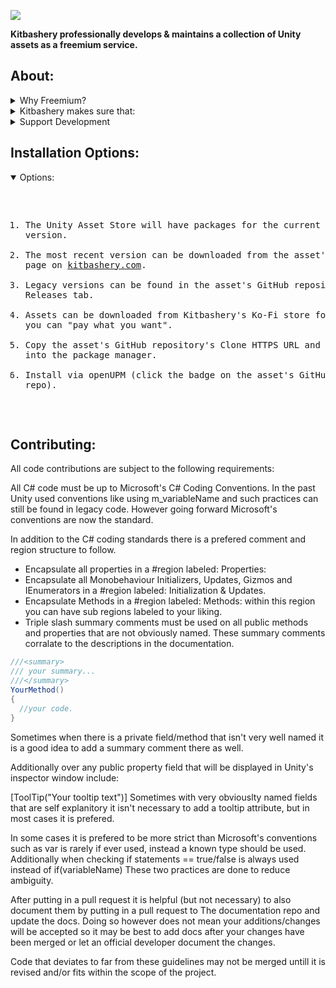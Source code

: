 ![](https://kitbashery.com/assets/images/kitbashery-github-banner.jpg)

<b>Kitbashery professionally develops & maintains a collection of Unity assets as a freemium service.</b>

## About:
<details>
<summary>Why Freemium?</summary>
<pre>
<p>
<b>After years of working in Unity with thousands of dollars invested
in the Unity Asset Store both as a publisher and consumer I found that:</b>
</p>

* It is unsustainable for most asset publishers to offer unlimited free suport and feature updates for life.
* The consumer could receive a broken, unsupported or close source asset no matter the inital price tag.
* Paid upgrades split the user base and don't have a "try before you buy" option.
* Updates to assets could take weeks to months for the asset store's review process to complete.
</pre>
</details>

<details>
<summary>Kitbashery makes sure that:</summary>
<pre>

* Assets are free of an initial charge. No more paying for expensive broken assets you can't refund.
* If you like the asset then you can tip or pay what you want later.
* Assets & documentation are open-source and can be maintained in case the main developer suddenly kicks the bucket.
* Long term maintenance and support funded via a crowdfunding subscription model.
* Feature requests/new assets are developed on a per commission basis (or added by the community).
* The latest version is always available to download.
</pre>
</details>

<details>
<summary>Support Development</summary>
<pre>

Kitbashery offers membership plans for priority support, feature requests and commissions on Ko-Fi:
[![ko-fi](https://ko-fi.com/img/githubbutton_sm.svg)](https://ko-fi.com/S6S8EKDY5)
</pre>
</details>

## Installation Options:
<details open>
<summary>Options:</summary>
<pre>

1. The Unity Asset Store will have packages for the current Unity LTS version.
2. The most recent version can be downloaded from the asset's product page on <a href="https://kitbashery.com/">kitbashery.com</a>.
3. Legacy versions can be found in the asset's GitHub repository's Releases tab.
4. Assets can be downloaded from Kitbashery's Ko-Fi store for free or you can "pay what you want".
5. Copy the asset's GitHub repository's Clone HTTPS URL and paste it into the package manager.
6. Install via openUPM (click the badge on the asset's GitHub repo).
</pre>
</details>

## Contributing:
<p>
All code contributions are subject to the following requirements:

All C# code must be up to Microsoft's C# Coding Conventions. In the past Unity used conventions like using m_variableName and such practices can still be found in legacy code. However going forward Microsoft's conventions are now the standard.

In addition to the C# coding standards there is a prefered comment and region structure to follow.

* Encapsulate all properties in a #region labeled: Properties:
* Encapsulate all Monobehaviour Initializers, Updates, Gizmos and IEnumerators in a #region labeled: Initialization & Updates.
* Encapsulate Methods in a #region labeled: Methods: within this region you can have sub regions labeled to your liking.
* Triple slash summary comments must be used on all public methods and properties that are not obviously named. These summary comments corralate to the descriptions in the documentation.

```csharp
///<summary>
/// your summary...
///</summary>
YourMethod()
{
  //your code.
}
```
Sometimes when there is a private field/method that isn't very well named it is a good idea to add a summary comment there as well.

Additionally over any public property field that will be displayed in Unity's inspector window include:

[ToolTip("Your tooltip text")]
Sometimes with very obviouslty named fields that are self explanitory it isn't necessary to add a tooltip attribute, but in most cases it is prefered.

In some cases it is prefered to be more strict than Microsoft's conventions such as var is rarely if ever used, instead a known type should be used. Additionally when checking if statements == true/false is always used instead of if(variableName) These two practices are done to reduce ambiguity.

After putting in a pull request it is helpful (but not necessary) to also document them by putting in a pull request to The documentation repo and update the docs. Doing so however does not mean your additions/changes will be accepted so it may be best to add docs after your changes have been merged or let an official developer document the changes.

Code that deviates to far from these guidelines may not be merged untill it is revised and/or fits within the scope of the project.
</p>
